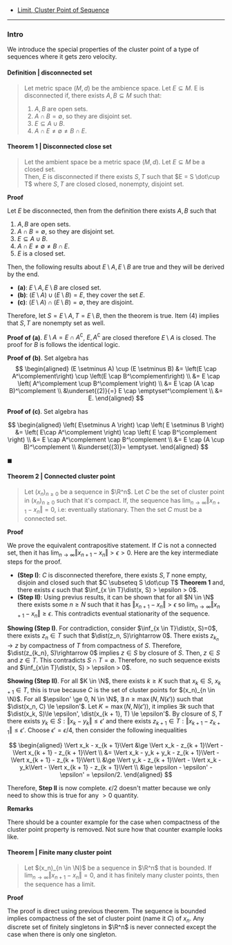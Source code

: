 - [Limit, Cluster Point of Sequence](../../MATH%20000%20Math%20Essential/Analysis/Limit,%20Cluster%20Point%20of%20Sequence.md)


---
### **Intro**

We introduce the special properties of the cluster point of a type of sequences where it gets zero velocity. 

#### **Definition |  disconnected set**
> Let metric space $(M, d)$ be the ambience space. 
> Let $E \subseteq M$. 
> E is disconnected if, there exists $A, B \subseteq M$ such that: 
> 1. $A, B$ are open sets. 
> 2. $A\cap B= \emptyset$, so they are disjoint set. 
> 3. $E \subseteq A \cup B$. 
> 4. $A \cap E \neq \emptyset \neq B \cap E$. 


#### **Theorem 1 | Disconnected close set**
> Let the ambient space be a metric space $(M, d)$. 
> Let $E \subseteq M$ be a closed set.  
> Then, $E$ is disconnected if there exists $S, T$ such that $E = S \dot\cup T$ where $S, T$ are closed closed, nonempty, disjoint set. 

**Proof**

Let $E$ be disconnected, then from the definition there exists $A, B$ such that
1. $A, B$ are open sets. 
2. $A\cap B= \emptyset$, so they are disjoint set. 
3. $E \subseteq A \cup B$. 
4. $A \cap E \neq \emptyset \neq B \cap E$. 
5. $E$ is a closed set. 

Then, the following results about $E \setminus A, E \setminus B$ are true and they will be derived by the end. 
- **(a)**: $E \setminus A, E \setminus B$ are closed set. 
- **(b)**: $(E \setminus A)\cup (E \setminus B) = E$, they cover the set $E$. 
- **(c)**: $(E \setminus A)\cap (E \setminus B) = \emptyset$, they are disjoint. 

Therefore, let $S = E \setminus A, T = E \setminus B$, then the theorem is true. 
Item (4) implies that $S, T$ are nonempty set as well. 

**Proof of (a)**. $E \setminus A = E \cap A^\complement$, $E, A^\complement$ are closed therefore $E \setminus A$ is closed. 
The proof for $B$ is follows the identical logic. 

**Proof of (b)**. 
Set algebra has 
$$
\begin{aligned}
    (E \setminus A) \cup (E \setminus B)
    &= \left(E \cap A^\complement\right) \cup \left(E \cap B^\complement\right)
    \\
    &= E \cap \left(
        A^\complement \cup B^\complement
    \right)
    \\
    &= E \cap (A \cap B)^\complement
    \\
    &\underset{(2)}{=} E \cap \emptyset^\complement
    \\
    &= E. 
\end{aligned}
$$

**Proof of (c)**. 
Set algebra has 

$$
\begin{aligned}
    \left(
        E\setminus A
    \right) \cap \left(
        E \setminus B
    \right)
    &= \left(
        E\cap A^\complement
    \right) \cap \left(
        E \cap B^\complement
    \right)
    \\
    &= E \cap A^\complement \cap B^\complement
    \\
    &= E \cap (A \cup B)^\complement 
    \\
    &\underset{(3)}= \emptyset. 
\end{aligned}
$$

$\blacksquare$


#### **Theorem 2 | Connected cluster point**
> Let $(x_n)_{n \ge 0}$ be a sequence in $\R^n$. 
> Let $C$ be the set of cluster point in $(x_n)_{n \ge 0}$ such that it's compact. 
> If, the sequence has $\lim_{n \rightarrow \infty} \Vert x_{n + 1} - x_n\Vert = 0$, i.e: eventually stationary. 
> Then the set $C$ must be a connected set. 

**Proof**

We prove the equivalent contrapositive statement. 
If $C$ is not a connected set, then it has $\lim_{n\rightarrow \infty} \Vert x_{n + 1} - x_n\Vert > \epsilon > 0$. 
Here are the key intermediate steps for the proof. 

- **(Step I)**: $C$ is disconnected therefore, there exists $S, T$ none empty, disjoin and closed such that $C \subseteq S \dot\cup T$ **Theorem 1** and, there exists $\epsilon$ such that $\inf_{x \in T}\dist(x, S) > \epsilon > 0$. 
- **(Step II)**: Using previus results, it can be shown that for all $N \in \N$ there exists some $n \ge N$ such that it has $\Vert x_{n + 1} - x_n\Vert > \epsilon$ so $\lim_{n\rightarrow \infty} \Vert x_{n + 1} - x_n\Vert \ge \epsilon$. 
This contradicts eventual stationarity of the sequence. 

**Showing (Step I)**. 
For contradiction, consider $\inf_{x \in T}\dist(x, S)=0$, there exists $z_n \in T$ such that $\dist(z_n, S)\rightarrow 0$. 
There exists $z_{k_n} \rightarrow z$ by compactness of $T$ from compactness of $S$. 
Therefore, $\dist(z_{k_n}, S)\rightarrow 0$ implies $z \in S$ by closure of $S$. 
Then, $z \in S$ and $z \in T$. 
This contradicts $S\cap T = \emptyset$. 
Therefore, no such sequence exists and $\inf_{x\in T}\dist(x, S) > \epsilon > 0$. 

**Showing (Step II)**. 
For all $K \in \N$, there exists $k \ge K$ such that $x_{k} \in S$, $x_{k + 1} \in T$, this is true because $C$ is the set of cluster points for $(x_n)_{n \in \N}$. 
For all $\epsilon' \ge 0, N \in \N$, $\exists\; n \ge \max(N, N(\epsilon'))$ such that $\dist(x_n, C) \le \epsilon'$. 
Let $K = \max(N, N(\epsilon'))$, it implies $\exists k$ such that $\dist(x_k, S)\le \epsilon', \dist(x_{k + 1}, T) \le \epsilon'$. 
By closure of $S, T$ there exists $y_k \in S: \Vert x_k - y_k\Vert\le \epsilon'$ and there exists $z_{k + 1} \in T: \Vert x_{k + 1} - z_{k + 1}\Vert\le \epsilon'$. 
Choose $\epsilon' = \epsilon/4$, then consider the following inequalities

$$
\begin{aligned}
    \Vert x_k - x_{k + 1}\Vert &\ge 
    \Vert x_k - z_{k + 1}\Vert - \Vert x_{k + 1} - z_{k + 1}\Vert
    \\
    &= \Vert x_k - y_k + y_k - z_{k + 1}\Vert - \Vert x_{k + 1} - z_{k + 1}\Vert
    \\
    &\ge \Vert y_k - z_{k + 1}\Vert - \Vert x_k - y_k\Vert - \Vert x_{k + 1} - z_{k + 1}\Vert
    \\
    &\ge \epsilon - \epsilon' - \epsilon' = \epsilon/2. 
\end{aligned}
$$

Therefore, **Step II** is now complete. 
$\epsilon/2$ doesn't matter because we only need to show this is true for any $> 0$ quantity. 

**Remarks**

There should be a counter example for the case when compactness of the cluster point property is removed.
Not sure how that counter example looks like. 


#### **Theorem | Finite many cluster point**
> Let $(x_n)_{n \in \N}$ be a sequence in $\R^n$ that is bounded. 
> If $\lim_{n\rightarrow \infty} \Vert x_{n + 1} - x_n\Vert = 0$, and it has finitely many cluster points, then the sequence has a limit.

**Proof**

The proof is direct using previous theorem. 
The sequence is bounded implies compactness of the set of cluster point (name it $C$) of $x_n$. 
Any discrete set of finitely singletons in $\R^n$ is never connected except the case when there is only one singleton. 

